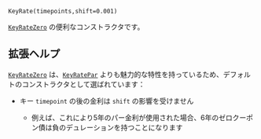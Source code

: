 ```
KeyRate(timepoints,shift=0.001)
```

[`KeyRateZero`](@ref) の便利なコンストラクタです。

## 拡張ヘルプ

[`KeyRateZero`](@ref) は、[`KeyRatePar`](@ref) よりも魅力的な特性を持っているため、デフォルトのコンストラクタとして選ばれています：

  * キー `timepoint` の後の金利は `shift` の影響を受けません

      * 例えば、これにより5年のパー金利が使用された場合、6年のゼロクーポン債は負のデュレーションを持つことになります
